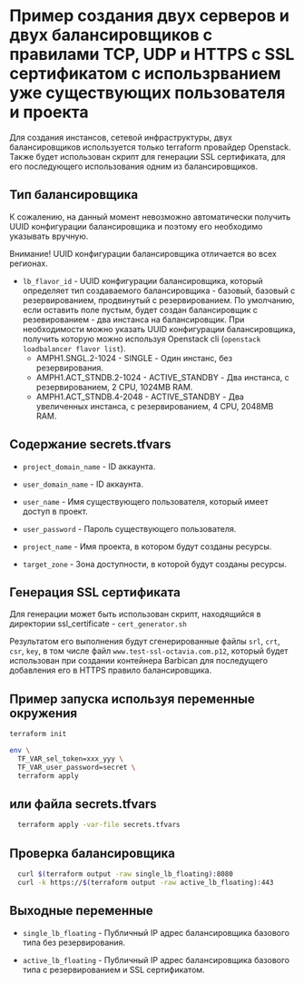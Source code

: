 # Пример создания двух серверов и двух балансировщиков с правилами TCP, UDP и HTTPS с SSL сертификатом с использрванием уже существующих пользователя и проекта

Для создания инстансов, сетевой инфраструктуры, двух балансировщиков используется только terraform провайдер Openstack.
Также будет использован скрипт для генерации SSL сертификата, для его последующего использования одним из балансировщиков.

## Тип балансировщика

К сожалению, на данный момент невозможно автоматически получить UUID конфигурации балансировщика и поэтому его необходимо указывать вручную.

Внимание! UUID конфигурации балансировщика отличается во всех регионах.

  * `lb_flavor_id` - UUID конфигурации балансировщика, который определяет тип создаваемого балансировщика - базовый, базовый с резервированием, продвинутый с резервированием.
  По умолчанию, если оставить поле пустым, будет создан балансировщик с резевированием - два инстанса на балансировщик.
  При необходимости можно указать UUID конфигурации балансировщика, получить которую можно используя Openstack cli (```openstack loadbalancer flavor list```).
    - AMPH1.SNGL.2-1024 - SINGLE - Один инстанс, без резервирования.
    - AMPH1.ACT_STNDB.2-1024 - ACTIVE_STANDBY - Два инстанса, с резервированием, 2 CPU, 1024MB RAM.
    - AMPH1.ACT_STNDB.4-2048 - ACTIVE_STANDBY - Два увеличенных инстанса, с резервированием, 4 CPU, 2048MB RAM.

## Содержание secrets.tfvars

  * `project_domain_name` - ID аккаунта.

  * `user_domain_name` - ID аккаунта.

  * `user_name` - Имя существующего пользователя, который имеет доступ в проект.

  * `user_password` - Пароль существующего пользователя.

  * `project_name` - Имя проекта, в котором будут созданы ресурсы.

  * `target_zone` - Зона доступности, в которой будут созданы ресурсы.

## Генерация SSL сертификата

Для генерации может быть использован скрипт, находящийся в директории ssl_certificate - ```cert_generator.sh```

Результатом его выполнения будут сгенерированные файлы ```srl```, ```crt```, ```csr```, ```key```, в том числе файл ```www.test-ssl-octavia.com.p12```, который будет использован при создании контейнера Barbican для последущего добавления его в HTTPS правило балансировщика.

## Пример запуска используя переменные окружения

```sh
terraform init

env \
  TF_VAR_sel_token=xxx_yyy \
  TF_VAR_user_password=secret \
  terraform apply
```

## или файла secrets.tfvars

```sh
  terraform apply -var-file secrets.tfvars
```

## Проверка балансировщика

```sh
  curl $(terraform output -raw single_lb_floating):8080
  curl -k https://$(terraform output -raw active_lb_floating):443
```

## Выходные переменные

  * `single_lb_floating` - Публичный IP адрес балансировщика базового типа без резервирования.

  * `active_lb_floating` - Публичный IP адрес балансировщика базового типа с резервированием и SSL сертификатом.

